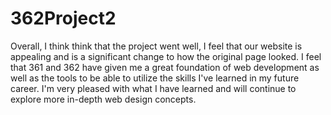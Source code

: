 # 362Project2

Overall, I think think that the project went well, I feel that our website is appealing and is a significant change to how the original page looked. I feel that 361 and 362 have given me a great foundation of web development as well as the tools to be able to utilize the skills I've learned in my future career. I'm very pleased with what I have learned and will continue to explore more in-depth web design concepts.

